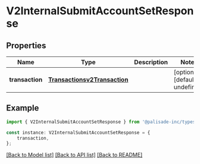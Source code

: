 # V2InternalSubmitAccountSetResponse


## Properties

Name | Type | Description | Notes
------------ | ------------- | ------------- | -------------
**transaction** | [**Transactionsv2Transaction**](Transactionsv2Transaction.md) |  | [optional] [default to undefined]

## Example

```typescript
import { V2InternalSubmitAccountSetResponse } from '@palisade-inc/typescript-sdk';

const instance: V2InternalSubmitAccountSetResponse = {
    transaction,
};
```

[[Back to Model list]](../README.md#documentation-for-models) [[Back to API list]](../README.md#documentation-for-api-endpoints) [[Back to README]](../README.md)
